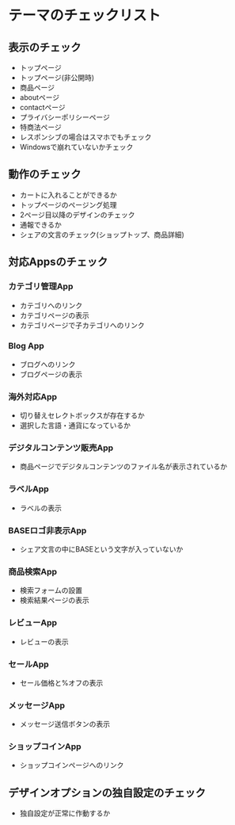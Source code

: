 # テーマのチェックリスト

## 表示のチェック

- トップページ
- トップページ(非公開時)
- 商品ページ
- aboutページ
- contactページ
- プライバシーポリシーページ
- 特商法ページ
- レスポンシブの場合はスマホでもチェック
- Windowsで崩れていないかチェック

## 動作のチェック

- カートに入れることができるか
- トップページのページング処理
- 2ページ目以降のデザインのチェック
- 通報できるか
- シェアの文言のチェック(ショップトップ、商品詳細)

## 対応Appsのチェック

### カテゴリ管理App

- カテゴリへのリンク
- カテゴリページの表示
- カテゴリページで子カテゴリへのリンク

### Blog App

- ブログへのリンク
- ブログページの表示

### 海外対応App

- 切り替えセレクトボックスが存在するか
- 選択した言語・通貨になっているか

### デジタルコンテンツ販売App

- 商品ページでデジタルコンテンツのファイル名が表示されているか

### ラベルApp

- ラベルの表示

### BASEロゴ非表示App

- シェア文言の中にBASEという文字が入っていないか

### 商品検索App

- 検索フォームの設置
- 検索結果ページの表示

### レビューApp

- レビューの表示

### セールApp

- セール価格と%オフの表示

### メッセージApp

- メッセージ送信ボタンの表示

### ショップコインApp

- ショップコインページへのリンク

## デザインオプションの独自設定のチェック

- 独自設定が正常に作動するか


